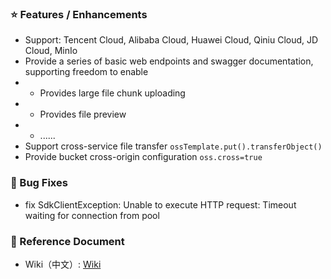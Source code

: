 ### ⭐️ Features / Enhancements

- Support: Tencent Cloud, Alibaba Cloud, Huawei Cloud, Qiniu Cloud, JD Cloud, MinIo
- Provide a series of basic web endpoints and swagger documentation, supporting freedom to enable
- - Provides large file chunk uploading
- - Provides file preview
- - ......
- Support cross-service file transfer `ossTemplate.put().transferObject()`
- Provide bucket cross-origin configuration `oss.cross=true`

### 🐞 Bug Fixes

- fix SdkClientException: Unable to execute HTTP request: Timeout waiting for connection from pool

### 📔 Reference Document

- Wiki（中文）: [Wiki](https://github.com/weimin96/oss-spring-starter/wiki)